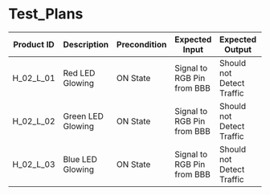 # Test_Plans



|Product ID|Description|Precondition|Expected Input|Expected Output|Actual Output|
|----------|-----------|------------|--------------|---------------|-------------|
|H_02_L_01|Red LED Glowing|ON State|Signal to RGB Pin from BBB|Should not Detect Traffic|May / May not Detect|
|H_02_L_02|Green LED Glowing|ON State|Signal to RGB Pin from BBB|Should not Detect Traffic|May / May not Detect|
|H_02_L_03|Blue LED Glowing|ON State|Signal to RGB Pin from BBB|Should not Detect Traffic|May / May not Detect|
